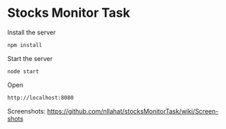 # Stocks Monitor Task

Install the server
```sh
npm install
```
Start the server
```sh
node start
```
Open
```sh
http://localhost:8080
```

Screenshots:
https://github.com/nllahat/stocksMonitorTask/wiki/Screen-shots

